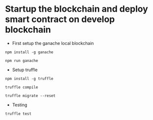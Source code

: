 # Startup the blockchain and deploy smart contract on develop blockchain

*  First setup the ganache local blockchain
``` 
npm install -g ganache

npm run ganache
```
* Setup truffle
```
npm install -g truffle

truffle compile

truffle migrate --reset

```

* Testing
```
truffle test
```